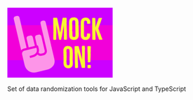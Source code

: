 ![Mock On!](/MockOn_240x160.png?raw=true "Mock On!")

Set of data randomization tools for JavaScript and TypeScript
